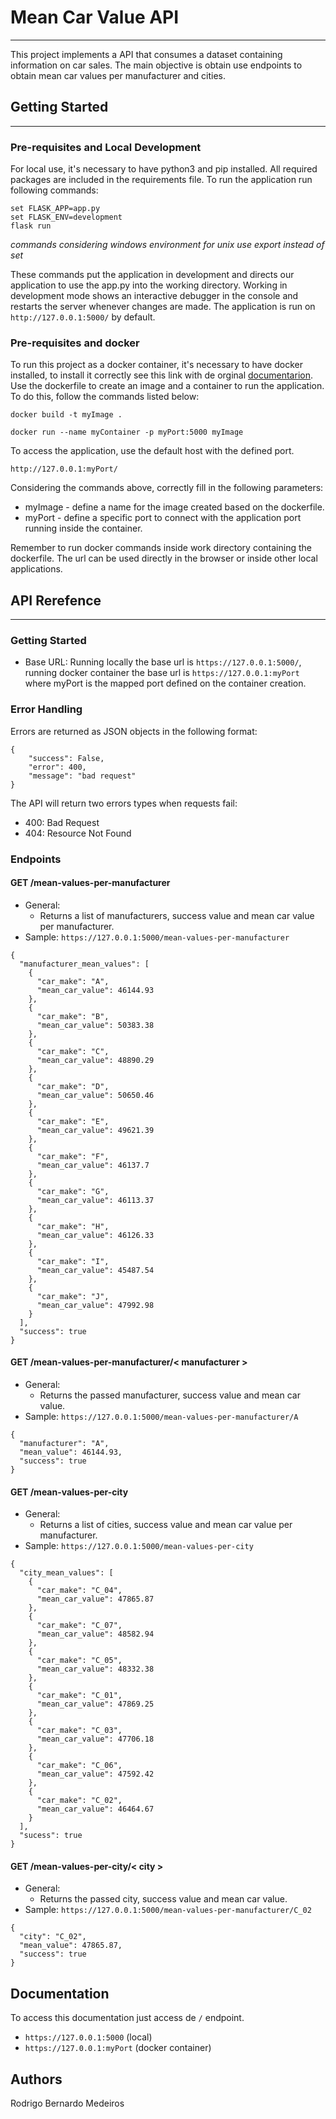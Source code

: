 # Mean Car Value API
___

This project implements a API that consumes a dataset containing information on car sales. The main objective is obtain use endpoints to obtain mean car values per manufacturer and cities.

## Getting Started
___

### Pre-requisites and Local Development

For local use, it's necessary to have python3 and pip installed. All required packages are included in the requirements file. To run the application run following commands:

```
set FLASK_APP=app.py
set FLASK_ENV=development
flask run
```
*commands considering windows environment for unix use export instead of set*

These commands put the application in development and directs our application to use the app.py into the working directory. Working in development mode shows an interactive debugger in the console and restarts the server whenever changes are made.
The application is run on `http://127.0.0.1:5000/` by default.

### Pre-requisites and docker

To run this project as a docker container, it's necessary to have docker installed, to install it correctly see this link with de orginal [documentarion](https://www.docker.com/).
Use the dockerfile to create an image and a container to run the application. To do this, follow the commands listed below:

```
docker build -t myImage .

docker run --name myContainer -p myPort:5000 myImage
```

To access the application, use the default host with the defined port.

```
http://127.0.0.1:myPort/
```

Considering the commands above, correctly fill in the following parameters:
- myImage - define a name for the image created based on the dockerfile.
- myPort - define a specific port to connect with the application port running inside the container.

Remember to run docker commands inside work directory containing the dockerfile. The url can be used directly in the browser or inside other local applications.

## API Rerefence
___

### Getting Started

- Base URL: Running locally the base url is `https://127.0.0.1:5000/`, running docker container the base url is `https://127.0.0.1:myPort` where myPort is the mapped port defined on the container creation.

### Error Handling

Errors are returned as JSON objects in the following format:

```
{
    "success": False,
    "error": 400,
    "message": "bad request"
}
```

The API will return two errors types when requests fail:
- 400: Bad Request
- 404: Resource Not Found

### Endpoints

#### GET /mean-values-per-manufacturer

- General:
    - Returns a list of manufacturers, success value and mean car value per manufacturer.
- Sample: `https://127.0.0.1:5000/mean-values-per-manufacturer`
```
{
  "manufacturer_mean_values": [
    {
      "car_make": "A", 
      "mean_car_value": 46144.93
    }, 
    {
      "car_make": "B", 
      "mean_car_value": 50383.38
    }, 
    {
      "car_make": "C", 
      "mean_car_value": 48890.29
    }, 
    {
      "car_make": "D", 
      "mean_car_value": 50650.46
    }, 
    {
      "car_make": "E", 
      "mean_car_value": 49621.39
    }, 
    {
      "car_make": "F", 
      "mean_car_value": 46137.7
    }, 
    {
      "car_make": "G", 
      "mean_car_value": 46113.37
    }, 
    {
      "car_make": "H", 
      "mean_car_value": 46126.33
    }, 
    {
      "car_make": "I", 
      "mean_car_value": 45487.54
    }, 
    {
      "car_make": "J", 
      "mean_car_value": 47992.98
    }
  ], 
  "success": true
}
```

#### GET /mean-values-per-manufacturer/< manufacturer >

- General:
    - Returns the passed manufacturer, success value and mean car value.
- Sample: `https://127.0.0.1:5000/mean-values-per-manufacturer/A`
    
```
{
  "manufacturer": "A", 
  "mean_value": 46144.93, 
  "success": true
}
```

#### GET /mean-values-per-city

- General:
    - Returns a list of cities, success value and mean car value per manufacturer.
- Sample: `https://127.0.0.1:5000/mean-values-per-city`
```
{
  "city_mean_values": [
    {
      "car_make": "C_04", 
      "mean_car_value": 47865.87
    }, 
    {
      "car_make": "C_07", 
      "mean_car_value": 48582.94
    }, 
    {
      "car_make": "C_05", 
      "mean_car_value": 48332.38
    }, 
    {
      "car_make": "C_01", 
      "mean_car_value": 47869.25
    }, 
    {
      "car_make": "C_03", 
      "mean_car_value": 47706.18
    }, 
    {
      "car_make": "C_06", 
      "mean_car_value": 47592.42
    }, 
    {
      "car_make": "C_02", 
      "mean_car_value": 46464.67
    }
  ], 
  "sucess": true
}
```

#### GET /mean-values-per-city/< city >

- General:
    - Returns the passed city, success value and mean car value.
- Sample: `https://127.0.0.1:5000/mean-values-per-manufacturer/C_02`
    
```
{
  "city": "C_02", 
  "mean_value": 47865.87, 
  "success": true
}
```

## Documentation

To access this documentation just access de `/` endpoint.
- `https://127.0.0.1:5000` (local)
- `https://127.0.0.1:myPort` (docker container)

## Authors

Rodrigo Bernardo Medeiros
